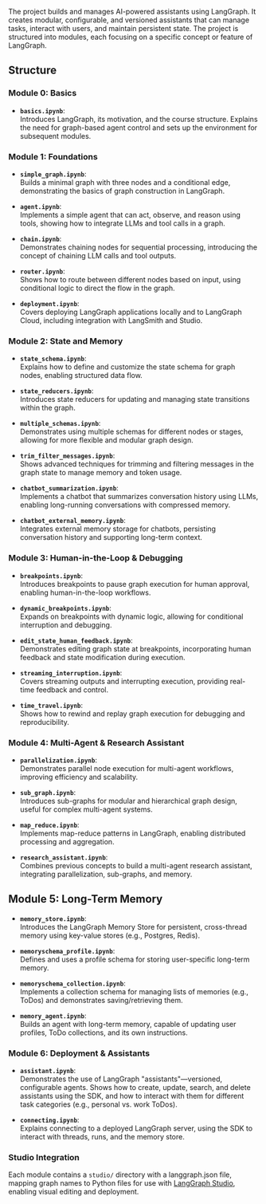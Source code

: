 The project builds and manages AI-powered assistants using LangGraph. It creates modular, configurable, and versioned assistants that can manage tasks, interact with users, and maintain persistent state. The project is structured into modules, each focusing on a specific concept or feature of LangGraph.

## Structure

### Module 0: Basics

- **`basics.ipynb`**:  
  Introduces LangGraph, its motivation, and the course structure. Explains the need for graph-based agent control and sets up the environment for subsequent modules.


### Module 1: Foundations

- **`simple_graph.ipynb`**:  
  Builds a minimal graph with three nodes and a conditional edge, demonstrating the basics of graph construction in LangGraph.

- **`agent.ipynb`**:  
  Implements a simple agent that can act, observe, and reason using tools, showing how to integrate LLMs and tool calls in a graph.

- **`chain.ipynb`**:  
  Demonstrates chaining nodes for sequential processing, introducing the concept of chaining LLM calls and tool outputs.

- **`router.ipynb`**:  
  Shows how to route between different nodes based on input, using conditional logic to direct the flow in the graph.

- **`deployment.ipynb`**:  
  Covers deploying LangGraph applications locally and to LangGraph Cloud, including integration with LangSmith and Studio.


### Module 2: State and Memory

- **`state_schema.ipynb`**:  
  Explains how to define and customize the state schema for graph nodes, enabling structured data flow.

- **`state_reducers.ipynb`**:  
  Introduces state reducers for updating and managing state transitions within the graph.

- **`multiple_schemas.ipynb`**:  
  Demonstrates using multiple schemas for different nodes or stages, allowing for more flexible and modular graph design.

- **`trim_filter_messages.ipynb`**:  
  Shows advanced techniques for trimming and filtering messages in the graph state to manage memory and token usage.

- **`chatbot_summarization.ipynb`**:  
  Implements a chatbot that summarizes conversation history using LLMs, enabling long-running conversations with compressed memory.

- **`chatbot_external_memory.ipynb`**:  
  Integrates external memory storage for chatbots, persisting conversation history and supporting long-term context.


### Module 3: Human-in-the-Loop & Debugging

- **`breakpoints.ipynb`**:  
  Introduces breakpoints to pause graph execution for human approval, enabling human-in-the-loop workflows.

- **`dynamic_breakpoints.ipynb`**:  
  Expands on breakpoints with dynamic logic, allowing for conditional interruption and debugging.

- **`edit_state_human_feedback.ipynb`**:  
  Demonstrates editing graph state at breakpoints, incorporating human feedback and state modification during execution.

- **`streaming_interruption.ipynb`**:  
  Covers streaming outputs and interrupting execution, providing real-time feedback and control.

- **`time_travel.ipynb`**:  
  Shows how to rewind and replay graph execution for debugging and reproducibility.


### Module 4: Multi-Agent & Research Assistant

- **`parallelization.ipynb`**:  
  Demonstrates parallel node execution for multi-agent workflows, improving efficiency and scalability.

- **`sub_graph.ipynb`**:  
  Introduces sub-graphs for modular and hierarchical graph design, useful for complex multi-agent systems.

- **`map_reduce.ipynb`**:  
  Implements map-reduce patterns in LangGraph, enabling distributed processing and aggregation.

- **`research_assistant.ipynb`**:  
  Combines previous concepts to build a multi-agent research assistant, integrating parallelization, sub-graphs, and memory.


## Module 5: Long-Term Memory

- **`memory_store.ipynb`**:  
  Introduces the LangGraph Memory Store for persistent, cross-thread memory using key-value stores (e.g., Postgres, Redis).

- **`memoryschema_profile.ipynb`**:  
  Defines and uses a profile schema for storing user-specific long-term memory.

- **`memoryschema_collection.ipynb`**:  
  Implements a collection schema for managing lists of memories (e.g., ToDos) and demonstrates saving/retrieving them.

- **`memory_agent.ipynb`**:  
  Builds an agent with long-term memory, capable of updating user profiles, ToDo collections, and its own instructions.


### Module 6: Deployment & Assistants

- **`assistant.ipynb`**:  
  Demonstrates the use of LangGraph "assistants"—versioned, configurable agents. Shows how to create, update, search, and delete assistants using the SDK, and how to interact with them for different task categories (e.g., personal vs. work ToDos).

- **`connecting.ipynb`**:  
  Explains connecting to a deployed LangGraph server, using the SDK to interact with threads, runs, and the memory store.


### Studio Integration

Each module contains a `studio/` directory with a langgraph.json file, mapping graph names to Python files for use with [LangGraph Studio](https://github.com/langchain-ai/langgraph-studio), enabling visual editing and deployment.


